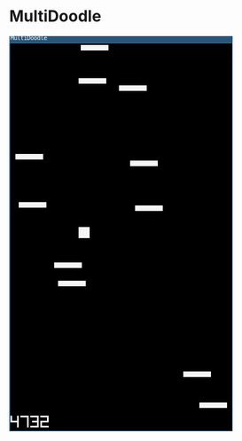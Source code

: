 # MultiDoodle

![Example.png](https://raw.githubusercontent.com/legaii/MultiDoodle/master/assets/Example.png)
